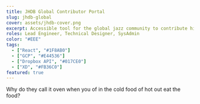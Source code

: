 ```yaml
---
title: JHDB Global Contributor Portal
slug: jhdb-global
cover: assets/jhdb-cover.png
excerpt: Accessible tool for the global jazz community to contribute historical artifacts to the Jazz History Database.
roles: Lead Engineer, Technical Designer, SysAdmin
color: "#EEE"
tags:
  - ["React", "#1F8AB0"]
  - ["GCP", "#E44536"]
  - ["Dropbox API", "#017CE0"]
  - ["XD", "#FB36C0"]
featured: true
---
```

Why do they call it oven when you of in the cold food of hot out eat the food?
